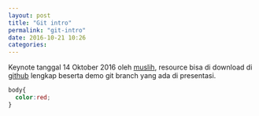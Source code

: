 ```yaml
---
layout: post
title: "Git intro"
permalink: "git-intro"
date: 2016-10-21 10:26
categories:
---
```


Keynote tanggal 14 Oktober 2016 oleh [muslih](http://muslih.me), resource bisa di download di [github](https://github.com/umbjm/keynotes/tree/master/14-10-2016-git-intro-muslih) lengkap beserta demo git branch yang ada di presentasi.

<script async class="speakerdeck-embed" data-id="61b323a605564e198b48a33c6807d88a" data-ratio="1.33333333333333" src="//speakerdeck.com/assets/embed.js"></script>

```css
body{
  color:red;
}
```

